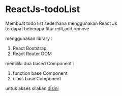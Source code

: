 # ReactJs-todoList

Membuat todo list sederhana menggunakan React Js <br>
terdapat beberapa fitur edit,add,remove <br>

menggunakan library :

1. React Bootstrap
2. React Router DOM

memiliki dua based Component :

1. function base Component
2. class base Component

untuk akses silakan
[disini](https://todo-begin.netlify.com/)

